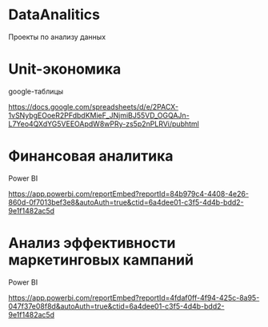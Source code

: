 # DataAnalitics
Проекты по анализу данных

# Unit-экономика

google-таблицы

https://docs.google.com/spreadsheets/d/e/2PACX-1vSNybgEOoeR2PFdbdKMieF_JNjmiBJ55VD_OGQAJn-L7Yeo4QXdYG5VEEOApdW8wPRy-zs5p2nPLRVi/pubhtml

# Финансовая аналитика

Power BI

https://app.powerbi.com/reportEmbed?reportId=84b979c4-4408-4e26-860d-0f7013bef3e8&autoAuth=true&ctid=6a4dee01-c3f5-4d4b-bdd2-9e1f1482ac5d

# Анализ эффективности маркетинговых кампаний

Power BI

https://app.powerbi.com/reportEmbed?reportId=4fdaf0ff-4f94-425c-8a95-047f37e08f8d&autoAuth=true&ctid=6a4dee01-c3f5-4d4b-bdd2-9e1f1482ac5d
